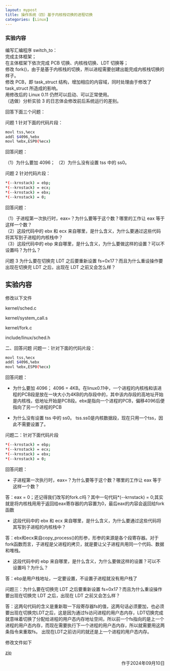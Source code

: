 ```yaml
---
layout: mypost
title: 操作系统（四）基于内核栈切换的进程切换
categories: [Linux]
---
```


### 实验内容

编写汇编程序 switch_to：  
完成主体框架；  
在主体框架下依次完成 PCB 切换、内核栈切换、LDT 切换等；  
修改 fork()，由于是基于内核栈的切换，所以进程需要创建出能完成内核栈切换的样子。  
修改 PCB，即 task_struct 结构，增加相应的内容域，同时处理由于修改了 task_struct 所造成的影响。  
用修改后的 Linux 0.11 仍然可以启动、可以正常使用。  
（选做）分析实验 3 的日志体会修改前后系统运行的差别。  

回答下面三个问题：

问题 1
针对下面的代码片段：
```bash
movl tss,%ecx
addl $4096,%ebx
movl %ebx,ESP0(%ecx)
```
回答问题：

（1）为什么要加 4096；
（2）为什么没有设置 tss 中的 ss0。  

问题 2
针对代码片段：
```bash
*(--krnstack) = ebp;
*(--krnstack) = ecx;
*(--krnstack) = ebx;
*(--krnstack) = 0;
```

回答问题：

（1）子进程第一次执行时，eax=？为什么要等于这个数？哪里的工作让 eax 等于这样一个数？  
（2）这段代码中的 ebx 和 ecx 来自哪里，是什么含义，为什么要通过这些代码将其写到子进程的内核栈中？  
（3）这段代码中的 ebp 来自哪里，是什么含义，为什么要做这样的设置？可以不设置吗？为什么？

问题 3
为什么要在切换完 LDT 之后要重新设置 fs=0x17？而且为什么重设操作要出现在切换完 LDT 之后，出现在 LDT 之前又会怎么样？



## 实验内容

修改以下文件


kernel/sched.c

kernel/system_call.s

kernel/fork.c

include/linux/sched.h





二、回答问题
问题一：针对下面的代码片段：

```bash
movl tss,%ecx
addl $4096,%ebx
movl %ebx,ESP0(%ecx)
```



回答问题：

- 为什么要加 4096；
  4096 = 4KB。在linux0.11中，一个进程的内核栈和该进程的PCB段是放在一块大小为4KB的内存段中的，其中该内存段的高地址开始是内核栈，低地址开始是PCB段。ebx是指向一个进程的PCB，偏移4096后便指向了另一个进程的PCB

- 为什么没有设置 tss 中的 ss0。
  tss.ss0是内核数据段，现在只用一个tss，因此不需要设置了。

问题二：针对下面代码片段

```bash
*(--krnstack) = ebp;
*(--krnstack) = ecx;
*(--krnstack) = ebx;
*(--krnstack) = 0;
```



回答问题：

- 子进程第一次执行时，eax=？为什么要等于这个数？哪里的工作让 eax 等于这样一个数？

答：eax = 0；还记得我们改写的fork.c吗？其中一句代码*(--krnstack) = 0;其实就是将内核栈用用于返回给eax寄存器的内容置为0，最后eax的内容会返回给fork函数



- 这段代码中的 ebx 和 ecx 来自哪里，是什么含义，为什么要通过这些代码将其写到子进程的内核栈中？

答：ebx和ecx来自copy_process()的形参，形参的来源是各个段寄存器。对于fork函数而言，子进程是父进程的拷贝，就是要让父子进程共用同一个代码、数据和堆栈。

- 这段代码中的 ebp 来自哪里，是什么含义，为什么要做这样的设置？可以不设置吗？为什么？

答：ebp是用户栈地址，一定要设置，不设置子进程就没有用户栈了



问题三：为什么要在切换完 LDT 之后要重新设置 fs=0x17？而且为什么重设操作要出现在切换完 LDT 之后，出现在 LDT 之前又会怎么样？

答：这两句代码的含义是重新取一下段寄存器fs的值，这两句话必须要加，也必须要出现在切换完LDT之后，这是因为通过fs访问进程的用户态内存，LDT切换完成就意味着切换了分配给进程的用户态内存地址空间，所以前一个fs指向的是上一个进程的用户态内存，而现在需要执行下一个进程的用户态内存，所以就需要用这两条指令来重取fs。 出现在LDT之前访问的就还是上一个进程的用户态内存。





修改文件如下

[zip](os4.zip)


<p align="right">作于2024年09月10日</p>